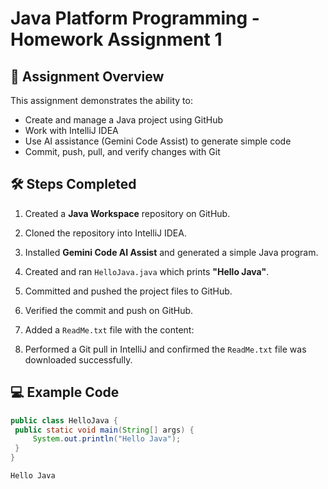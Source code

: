 # Java Platform Programming - Homework Assignment 1

## 📌 Assignment Overview
This assignment demonstrates the ability to:
- Create and manage a Java project using GitHub
- Work with IntelliJ IDEA
- Use AI assistance (Gemini Code Assist) to generate simple code
- Commit, push, pull, and verify changes with Git

## 🛠 Steps Completed
1. Created a **Java Workspace** repository on GitHub.  
2. Cloned the repository into IntelliJ IDEA.  
3. Installed **Gemini Code AI Assist** and generated a simple Java program.  
4. Created and ran `HelloJava.java` which prints **"Hello Java"**.  
5. Committed and pushed the project files to GitHub.  
6. Verified the commit and push on GitHub.  
7. Added a `ReadMe.txt` file with the content:

8. Performed a Git pull in IntelliJ and confirmed the `ReadMe.txt` file was downloaded successfully.

## 💻 Example Code
```java
public class HelloJava {
 public static void main(String[] args) {
     System.out.println("Hello Java");
 }
}

Hello Java
